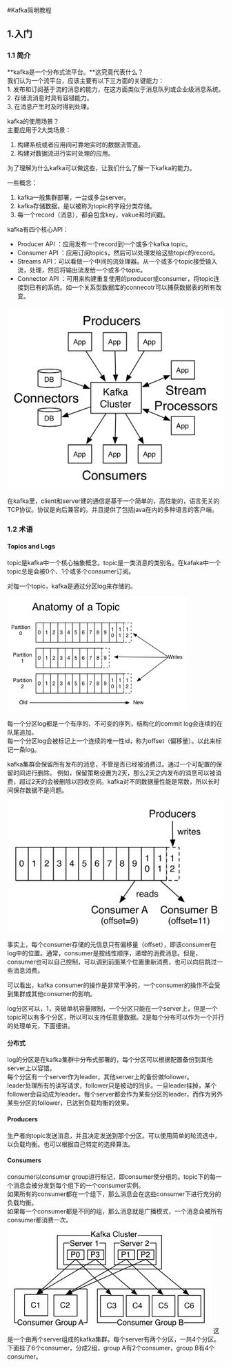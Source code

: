 #Kafka简明教程
## 1.入门
### 1.1 简介
**kafka是一个分布式流平台。**这究竟代表什么？  
我们认为一个流平台，应该主要有以下三方面的关键能力：  
	1. 发布和订阅基于流的消息的能力，在这方面类似于消息队列或企业级消息系统。  
	2. 存储流消息时具有容错能力。  
	3. 在消息产生时及时得到处理。   

kafka的使用场景？  
主要应用于2大类场景：  
1. 构建系统或者应用间可靠地实时的数据流管道。  
2. 构建对数据流进行实时处理的应用。  

为了理解为什么kafka可以做这些，让我们什么了解一下kafka的能力。  

一些概念：  
1. kafka一般集群部署，一台或多台server。  
2. kafka存储数据，是以被称为topic的字段分类存储。   
3. 每一个record（消息），都会包含key，vakue和时间戳。  

kafka有四个核心API：  

- Producer API ：应用发布一个record到一个或多个kafka topic。
- Consumer API ：应用订阅topics，然后可以处理发给这些topic的record。
- Streams API：可以看做一个中间的流处理器。从一个或多个topic接受输入流，处理，然后将输出流发给一个或多个topic。
- Connector API ：可用来构建重复使用的producer或consumer，将topic连接到已有的系统。如一个关系型数据库的connecotr可以捕获数据表的所有改变。  

![](kafka-apis.png)

在kafka里，client和server建的通信是基于一个简单的，高性能的，语言无关的TCP协议。协议是向后兼容的。并且提供了包括java在内的多种语言的客户端。  

### 1.2 术语
#### Topics and Logs
topic是kafka中一个核心抽象概念。topic是一类消息的类别名。在kafaka中一个topic总是会被0个、1个或多个consumer订阅。  

对每一个topic，kafka是通过分区log来存储的。  

![](topic_log.png)

每一个分区log都是一个有序的、不可变的序列，结构化的commit log会连续的在队尾追加。  
每一个分区log会被标记上一个连续的唯一性id，称为offset（偏移量）。以此来标记一条log。  

kafka集群会保留所有发布的消息，不管是否已经被消费过。通过一个可配置的保留时间进行删除。 例如，保留策略设置为2天，那么2天之内发布的消息可以被消费，超过2天的会被删除以回收空间。kafka对不同数据量性能是常数，所以长时间保存数据不是问题。  

![](log_consumer.png)  

事实上，每个consumer存储的元信息只有偏移量（offset），即该consumer在log中的位置。通常，consumer是按线性顺序，递增的消费消息。但是，consumer也可以自己控制，可以调到前面某个位置重新消费，也可以向后跳过一些消息消费。  

可以看出，kafka consumer的操作是非常干净的，一个consumer的操作不会受到集群或其他consumer的影响。  

log分区可以，1，突破单机容量限制，一个分区只能在一个server上，但是一个topic可以有多个分区，所以可以支持任意量数据。2是每个分布可以作为一个并行的处理单元，下面细讲。  

#### 分布式
log的分区是在kafka集群中分布式部署的，每个分区可以根据配置备份到其他server上以容错。  
每个分区有一个server作为leader，其他server上的备份做follower。  
leader处理所有的读写请求，follower只是被动的同步。一旦leader挂掉，某个follower会自动成为leader。每个server都会作为某些分区的leader，而作为另外某些分区的follower，已达到负载均衡的效果。  

#### Producers
生产者向topic发送消息，并且决定发送到那个分区。可以使用简单的轮流选中，以负载均衡。也可以根据自己特定的选择算法。  

#### Consumers
consumer以consumer group进行标记，即consumer使分组的。topic下的每一个消息会被分发到每个组下的一个consumer实例。  
如果所有的consumer都在一个组下，那么消息会在这些consumer下进行充分的负载均衡。  
如果每一个consumer都是不同的组，那么消息就是广播模式，一个消息会被所有consumer都消费一次。  
![](consumer-groups.png)
这是一个由两个server组成的kafka集群。每个server有两个分区，一共4个分区。  
下面挂了6个consumer，分成2组，group A有2个consumer，group B有4个consumer。  



